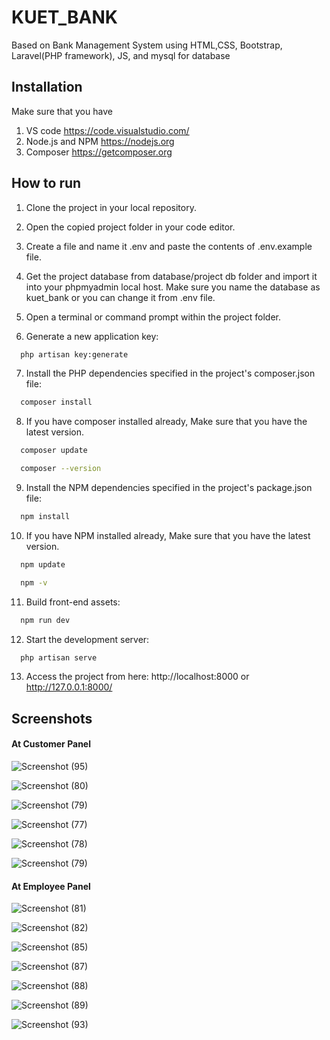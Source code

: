 
# KUET_BANK

Based on Bank Management System using HTML,CSS, Bootstrap, Laravel(PHP framework), JS, and mysql for database


## Installation

Make sure that you have 

1. VS code https://code.visualstudio.com/
2. Node.js and NPM https://nodejs.org
3. Composer https://getcomposer.org

    
## How to run

1. Clone the project in your local repository.
2. Open the copied project folder in your code editor.
3. Create a file and name it .env and paste the contents of .env.example file.
4. Get the project database from database/project db folder and import it into your phpmyadmin local host. Make sure you name the database as kuet_bank or you can change it from .env file.

5. Open a terminal or command prompt within the project folder.
6. Generate a new application key:

```bash
  php artisan key:generate
```
7. Install the PHP dependencies specified in the project's composer.json file:

```bash
  composer install
```
8. If you have composer installed already, Make sure that you have the latest version.

```bash
  composer update
```
```bash
  composer --version
```
9. Install the NPM dependencies specified in the project's package.json file:

```bash
  npm install
```
10. If you have NPM installed already, Make sure that you have the latest version.

```bash
  npm update
```
```bash
  npm -v
```
11. Build front-end assets:

```bash
  npm run dev
```
12. Start the development server:

```bash
  php artisan serve
```
13. Access the project from here: http://localhost:8000 or http://127.0.0.1:8000/
## Screenshots

#### At Customer Panel

![Screenshot (95)](https://github.com/MachangDoniel/KUET_BANK/assets/114639828/8c89519e-4d32-4a3f-98e4-321e5207e3d4)

![Screenshot (80)](https://github.com/MachangDoniel/KUET_BANK/assets/114639828/57d95c91-224e-4b43-a132-4c201106cf41)

![Screenshot (79)](https://github.com/MachangDoniel/KUET_BANK/assets/114639828/c84d55dd-5ec9-4721-90f9-a8422b3821bc)

![Screenshot (77)](https://github.com/MachangDoniel/KUET_BANK/assets/114639828/4b685e93-fc6d-4163-864e-f9dcd22db3d6)

![Screenshot (78)](https://github.com/MachangDoniel/KUET_BANK/assets/114639828/d0b5356a-6131-4e6a-8878-dbc5ec54af12)

![Screenshot (79)](https://github.com/MachangDoniel/KUET_BANK/assets/114639828/e8080d70-36b7-4314-9a38-d189e99b365d)


#### At Employee Panel
![Screenshot (81)](https://github.com/MachangDoniel/KUET_BANK/assets/114639828/32a8b00c-9392-40b1-adc9-676b32d4fdc3)

![Screenshot (82)](https://github.com/MachangDoniel/KUET_BANK/assets/114639828/7963ed03-a49e-4552-abff-2d3897ce7147)

![Screenshot (85)](https://github.com/MachangDoniel/KUET_BANK/assets/114639828/b2d294c0-edc4-41da-8456-b98e8ac9343c)

![Screenshot (87)](https://github.com/MachangDoniel/KUET_BANK/assets/114639828/05419198-3b8a-44f1-9aae-777ede7938b1)

![Screenshot (88)](https://github.com/MachangDoniel/KUET_BANK/assets/114639828/0fe029c6-f89c-4623-871c-d2bbf774af25)

![Screenshot (89)](https://github.com/MachangDoniel/KUET_BANK/assets/114639828/8c855b48-997a-4262-b97e-a045c2bcd25c)

![Screenshot (93)](https://github.com/MachangDoniel/KUET_BANK/assets/114639828/6c727c3e-9b4d-4d0d-bfb0-71fc71785cd2)
